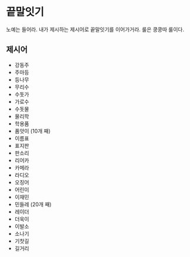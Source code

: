# 끝말잇기
노예는 들어라. 내가 제시하는 제시어로 끝말잇기를 이어가거라. 룰은 쿵쿵따 룰이다.

## 제시어
- 강동주 
- 주마등
- 등나무
- 무리수
- 수돗가
- 가로수
- 수돗물
- 물리학
- 학용품
- 품앗이 (10개 째)
- 이름표
- 표지판
- 판소리
- 리어카
- 카메라
- 라디오
- 오징어
- 어린이
- 이재민
- 민들레 (20개 째)
- 레이더
- 더욱이
- 이발소
- 소나기
- 기찻길
- 길거리